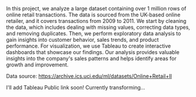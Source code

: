 In this project, we analyze a large dataset containing over 1 million rows of online retail transactions. The data is sourced from the UK-based online retailer, and it covers transactions from 2009 to 2011. We start by cleaning the data, which includes dealing with missing values, correcting data types, and removing duplicates. Then, we perform exploratory data analysis to gain insights into customer behavior, sales trends, and product performance. For visualization, we use Tableau to create interactive dashboards that showcase our findings. Our analysis provides valuable insights into the company's sales patterns and helps identify areas for growth and improvement.

Data source:
https://archive.ics.uci.edu/ml/datasets/Online+Retail+II

I'll add Tableau Public link soon!
Currently transforming...
